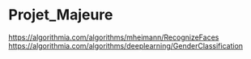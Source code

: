 # Projet_Majeure
https://algorithmia.com/algorithms/mheimann/RecognizeFaces
https://algorithmia.com/algorithms/deeplearning/GenderClassification

